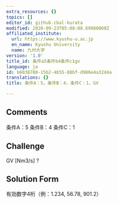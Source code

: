 ```yaml
---
extra_resources: {}
topics: []
editor_id: github.cbal-kurata
modified: 2020-09-23T05:08:08.69980068Z
affiliated_institute:
  url: https://www.kyushu-u.ac.jp
  en_name: Kyushu University
  name: 九州大学
version: '1.0'
title_id: 条件a5条件b4条件c1gv
language: ja
id: b6038780-15b2-4b55-88bf-d986e4a32d4a
translations: {}
title: 条件A：5，条件B：4，条件C：1，GV

---
```


## Comments
条件A：5
条件B：4
条件C：1

## Challenge
GV [Nm3/s] ?

## Solution Form
有効数字4桁（例：1.234,  56.78,  901.2）




